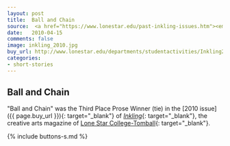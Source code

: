 ```yaml
---
layout: post
title:  Ball and Chain
source:  <a href="https://www.lonestar.edu/past-inkling-issues.htm"><em>Inkling</em></a> 2010 - Third Place Prose Winner (Tie)
date:   2010-04-15
comments: false
image: inkling_2010.jpg
buy_url: http://www.lonestar.edu/departments/studentactivities/Inkling2010.pdf
categories: 
- short-stories
---
```


## Ball and Chain

"Ball and Chain" was the Third Place Prose Winner (tie) in the [2010 issue]({{ page.buy_url }}){: target="_blank"} of [*Inkling*][inkling]{: target="_blank"}, the creative
arts magazine of [Lone Star College-Tomball][lsc]{: target="_blank"}.

{% include buttons-s.md %}

<br />
<br />
<br />
<br />
<br />
<br />
<br />
<br />
<br />
<br />
<br />
<br />
<br />
<br />
<br />

[inkling]:http://www.lonestar.edu/past-inkling-issues.htm
[lsc]:http://www.lonestar.edu/tomball.htm
